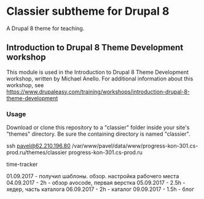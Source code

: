 # Classier subtheme for Drupal 8
A Drupal 8 theme for teaching.

## Introduction to Drupal 8 Theme Development workshop
This module is used in the Introduction to Drupal 8 Theme Development workshop,
written by Michael Anello. For additional information about this
workshop, see https://www.drupaleasy.com/training/workshops/introduction-drupal-8-theme-development

### Usage
Download or clone this repository to a "classier" folder inside your site's
"themes" directory. Be sure the containing directory is named "classier".

ssh pavel@62.210.196.80
/var/www/pavel/data/www/progress-kon-301.cs-prod.ru/themes/classier
progress-kon-301.cs-prod.ru

time-tracker

01.09.2017 - получил шаблоны. обзор. настройка рабочего места
04.09.2017 - 2h - обзор avocode, первая верстка
05.09.2017 - 2.5h - хедер, часть каталога
06.09.2017 - 2h - каталог
09.09.2017 - 1.5h - блог


